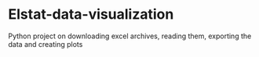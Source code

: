 # Elstat-data-visualization
Python project on downloading excel  archives, reading them, exporting the data  and creating plots
